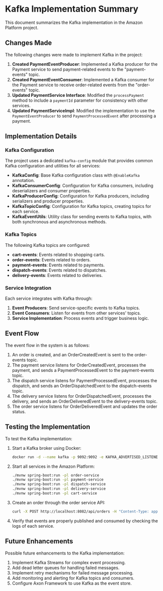 # Kafka Implementation Summary

This document summarizes the Kafka implementation in the Amazon Platform project.

## Changes Made

The following changes were made to implement Kafka in the project:

1. **Created PaymentEventProducer**: Implemented a Kafka producer for the Payment service to send payment-related events to the "payment-events" topic.
2. **Created PaymentEventConsumer**: Implemented a Kafka consumer for the Payment service to receive order-related events from the "order-events" topic.
3. **Updated PaymentService Interface**: Modified the `processPayment` method to include a `paymentId` parameter for consistency with other services.
4. **Updated PaymentServiceImpl**: Modified the implementation to use the `PaymentEventProducer` to send `PaymentProcessedEvent` after processing a payment.

## Implementation Details

### Kafka Configuration

The project uses a dedicated `kafka-config` module that provides common Kafka configuration and utilities for all services:

- **KafkaConfig**: Base Kafka configuration class with `@EnableKafka` annotation.
- **KafkaConsumerConfig**: Configuration for Kafka consumers, including deserializers and consumer properties.
- **KafkaProducerConfig**: Configuration for Kafka producers, including serializers and producer properties.
- **KafkaTopicConfig**: Configuration for Kafka topics, creating topics for each service.
- **KafkaEventUtils**: Utility class for sending events to Kafka topics, with both synchronous and asynchronous methods.

### Kafka Topics

The following Kafka topics are configured:

- **cart-events**: Events related to shopping carts.
- **order-events**: Events related to orders.
- **payment-events**: Events related to payments.
- **dispatch-events**: Events related to dispatches.
- **delivery-events**: Events related to deliveries.

### Service Integration

Each service integrates with Kafka through:

1. **Event Producers**: Send service-specific events to Kafka topics.
2. **Event Consumers**: Listen for events from other services' topics.
3. **Service Implementation**: Process events and trigger business logic.

## Event Flow

The event flow in the system is as follows:

1. An order is created, and an OrderCreatedEvent is sent to the order-events topic.
2. The payment service listens for OrderCreatedEvent, processes the payment, and sends a PaymentProcessedEvent to the payment-events topic.
3. The dispatch service listens for PaymentProcessedEvent, processes the dispatch, and sends an OrderDispatchedEvent to the dispatch-events topic.
4. The delivery service listens for OrderDispatchedEvent, processes the delivery, and sends an OrderDeliveredEvent to the delivery-events topic.
5. The order service listens for OrderDeliveredEvent and updates the order status.

## Testing the Implementation

To test the Kafka implementation:

1. Start a Kafka broker using Docker:
   ```bash
   docker run -d --name kafka -p 9092:9092 -e KAFKA_ADVERTISED_LISTENERS=PLAINTEXT://localhost:9092 -e KAFKA_LISTENERS=PLAINTEXT://0.0.0.0:9092 -e KAFKA_ZOOKEEPER_CONNECT=zookeeper:2181 wurstmeister/kafka
   ```

2. Start all services in the Amazon Platform:
   ```bash
   ./mvnw spring-boot:run -pl order-service
   ./mvnw spring-boot:run -pl payment-service
   ./mvnw spring-boot:run -pl dispatch-service
   ./mvnw spring-boot:run -pl delivery-service
   ./mvnw spring-boot:run -pl cart-service
   ```

3. Create an order through the order service API:
   ```bash
   curl -X POST http://localhost:8082/api/orders -H "Content-Type: application/json" -d '{"customerId":"customer123","items":[{"productId":"product123","quantity":1,"price":100.00}]}'
   ```

4. Verify that events are properly published and consumed by checking the logs of each service.

## Future Enhancements

Possible future enhancements to the Kafka implementation:

1. Implement Kafka Streams for complex event processing.
2. Add dead letter queues for handling failed messages.
3. Implement retry mechanisms for failed message processing.
4. Add monitoring and alerting for Kafka topics and consumers.
5. Configure Axon Framework to use Kafka as the event store.